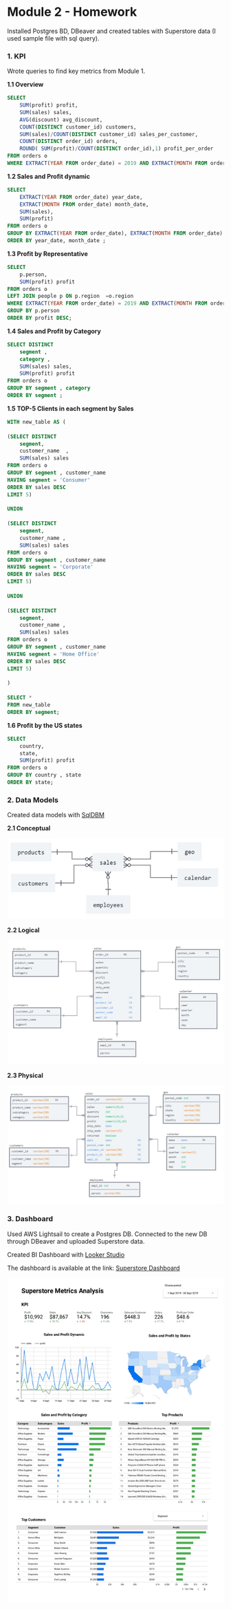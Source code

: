 # Module 2 - Homework

Installed Postgres BD, DBeaver and created tables with Superstore data (I used sample file with sql query).

### 1. KPI

Wrote queries to find key metrics from Module 1.

**1.1 Overview**

```sql
SELECT
	SUM(profit) profit,
	SUM(sales) sales,
	AVG(discount) avg_discount,
	COUNT(DISTINCT customer_id) customers,
	SUM(sales)/COUNT(DISTINCT customer_id) sales_per_customer,
	COUNT(DISTINCT order_id) orders,
	ROUND( SUM(profit)/COUNT(DISTINCT order_id),1) profit_per_order
FROM orders o
WHERE EXTRACT(YEAR FROM order_date) = 2019 AND EXTRACT(MONTH FROM order_date) = 9;
```

**1.2 Sales and Profit dynamic**

```sql
SELECT
	EXTRACT(YEAR FROM order_date) year_date,
	EXTRACT(MONTH FROM order_date) month_date,
	SUM(sales),
	SUM(profit)
FROM orders o 
GROUP BY EXTRACT(YEAR FROM order_date), EXTRACT(MONTH FROM order_date)
ORDER BY year_date, month_date ;
```

**1.3 Profit by Representative**

```sql
SELECT 
	p.person,
	SUM(profit) profit
FROM orders o 
LEFT JOIN people p ON p.region  =o.region
WHERE EXTRACT(YEAR FROM order_date) = 2019 AND EXTRACT(MONTH FROM order_date) = 9
GROUP BY p.person
ORDER BY profit DESC;
```

**1.4 Sales and Profit by Category**

```sql
SELECT DISTINCT 
	segment ,
	category ,
	SUM(sales) sales,
	SUM(profit) profit
FROM orders o
GROUP BY segment , category  
ORDER BY segment ; 
```

**1.5 TOP-5 Clients in each segment by Sales**

```sql
WITH new_table AS (

(SELECT DISTINCT 
	segment,
	customer_name  ,
	SUM(sales) sales
FROM orders o
GROUP BY segment , customer_name  
HAVING segment = 'Consumer'
ORDER BY sales DESC
LIMIT 5)

UNION 

(SELECT DISTINCT 
	segment,
	customer_name ,
	SUM(sales) sales
FROM orders o
GROUP BY segment , customer_name  
HAVING segment = 'Corporate'
ORDER BY sales DESC
LIMIT 5)

UNION

(SELECT DISTINCT 
	segment,
	customer_name ,
	SUM(sales) sales
FROM orders o
GROUP BY segment , customer_name  
HAVING segment = 'Home Office'
ORDER BY sales DESC
LIMIT 5)

)

SELECT *
FROM new_table
ORDER BY segment;
```
**1.6 Profit by the US states**

```sql
SELECT 
	country,
	state,
	SUM(profit) profit 
FROM orders o
GROUP BY country , state 
ORDER BY state;
```

### 2. Data Models

Created data models with [SqlDBM](https://sqldbm.com/)

**2.1 Conceptual**

![Conceptual](https://github.com/nikita-volynets/Data-learn-homework/blob/532bc3ab4cf8d282f458f6e22a18b4056c24cfa5/Module%202/Images/model_conceptual.JPG)

**2.2 Logical**

![Logical](https://github.com/nikita-volynets/Data-learn-homework/blob/532bc3ab4cf8d282f458f6e22a18b4056c24cfa5/Module%202/Images/model_logical.JPG)

**2.3 Physical**

![Physical](https://github.com/nikita-volynets/Data-learn-homework/blob/ead24abfb82418a927f4e1d941251059b505d9c9/Module%202/Images/model_physical.JPG)

### 3. Dashboard

Used AWS Lightsail to create a Postgres DB. Connected to the new DB through DBeaver and uploaded Superstore data.

Created BI Dashboard with [Looker Studio](https://lookerstudio.google.com/)

The dashboard is available at the link: [Superstore Dashboard](https://lookerstudio.google.com/s/mbNfnwsRMjc)

![Looker Dashboard](https://github.com/nikita-volynets/Data-learn-homework/blob/5cc4ac08368a6f2ab6e735a674d1340bf1b9eb80/Module%202/Images/image_Dashboard_Looker.jpg)




